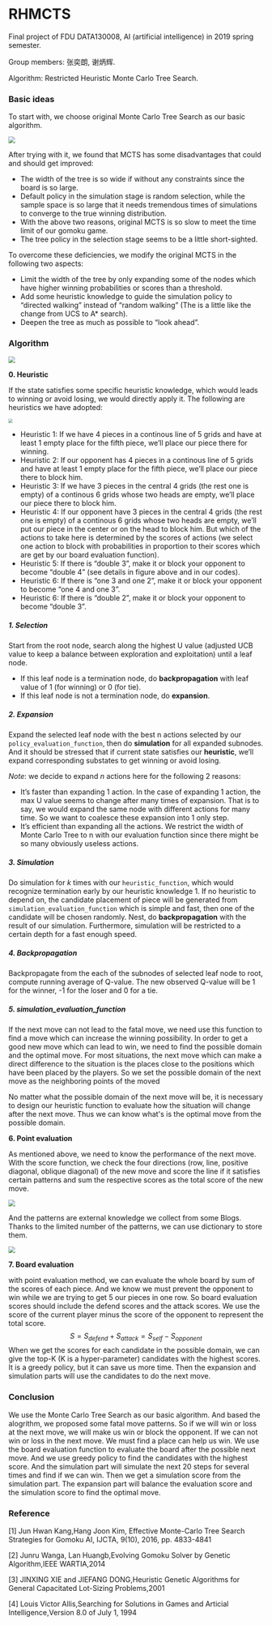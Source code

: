 # RHMCTS



Final project of FDU DATA130008, AI (artificial intelligence) in 2019 spring semester.

Group members: 张奕朗, 谢炳辉.

Algorithm: Restricted Heuristic Monte Carlo Tree Search.

### Basic ideas

To start with, we choose original Monte Carlo Tree Search as our basic algorithm. 

<img src="/images/1.gif" style='zoom:80%'>

After trying with it, we found that  MCTS has some disadvantages that could and should get improved:

- The width of the tree is so wide if without any constraints since the board is so large.
- Default policy in the simulation stage is random selection, while the sample space is so large that it needs tremendous times of simulations to converge to the true winning distribution.
- With the above two reasons, original MCTS is so slow to meet the time limit of our gomoku game.
- The tree policy in the selection stage seems to be a little short-sighted.

To overcome these deficiencies, we modify the original MCTS in the following two aspects:

- Limit the width of the tree by only expanding some of the nodes which have higher winning probabilities or scores than a threshold.
- Add some heuristic knowledge to guide the simulation policy to “directed walking” instead of “random walking” (The is a little like the change from UCS to A* search). 
- Deepen the tree as much as possible to “look ahead”.



### Algorithm

<img src="/images/2.jpg" style='zoom:80%'>

**0. Heuristic**

If the state satisfies some specific heuristic knowledge, which would leads to winning or avoid losing, we would directly apply it. The following are heuristics we have adopted:

<img src="/images/3.png" style='zoom:50%'>

- Heuristic 1: If we have 4 pieces in a continous line of 5 grids and have at least 1 empty place for the fifth piece, we’ll place our piece there for winning.
- Heuristic 2: If our opponent has 4 pieces in a continous line of 5 grids and have at least 1 empty place for the fifth piece, we’ll place our piece there to block him.
- Heuristic 3: If we have 3 pieces in the central 4 grids (the rest one is empty) of a continous 6 grids whose two heads are empty, we’ll place our piece there to block him.
- Heuristic 4: If our opponent have 3 pieces in the central 4 grids (the rest one is empty) of a continous 6 grids whose two heads are empty, we’ll put our piece in the center or on the head to block him. But which of the actions to take here is determined by the scores of actions (we select one action to block with probabilities in proportion to their scores which are get by our board evaluation function).
- Heuristic 5: If there is “double 3”, make it or block your opponent to become “double 4” (see details in figure above and in our codes).
- Heuristic 6: If there is “one 3 and one 2”, make it or block your opponent to become “one 4 and one 3”.
- Heuristic 6: If there is “double 2”, make it or block your opponent to become “double 3”.



##### 1. Selection

Start from the root node, search along the highest U value (adjusted UCB value to keep a balance between exploration and exploitation) until a leaf node.

- If this leaf node is a termination node, do **backpropagation** with leaf value of 1 (for winning) or 0 (for tie).
- If this leaf node is not a termination node, do **expansion**.



##### 2. Expansion

Expand the selected leaf node with the best n actions selected by our `policy_evaluation_function`, then do **simulation** for all expanded subnodes. And it should be stressed that if current state satisfies our **heuristic**, we’ll expand corresponding substates to get winning or avoid losing.

*Note*: we decide to expand *n* actions here for the following 2 reasons:

- It’s faster than expanding 1 action. In the case of expanding 1 action, the max U value seems to change after many times of expansion. That is to say, we would expand the same node with different actions for many time. So we want to coalesce these expansion into 1 only step.
- It’s efficient than expanding all the actions. We restrict the width of Monte Carlo Tree to n with our evaluation function since there might be so many obviously useless actions.



##### 3. Simulation

Do simulation for *k* times with our `heuristic_function`, which would recognize termination early by our heuristic knowledge 1. If no heuristic to depend on, the candidate placement of piece will be generated from `simulation_evaluation_function` which is simple and fast, then one of the candidate will be chosen randomly. Nest, do **backpropagation** with the result of our simulation. Furthermore, simulation will be restricted to a certain depth for a fast enough speed.



##### 4. Backpropagation

Backpropagate from the each of the subnodes of selected leaf node to root, compute running average of Q-value. The new observed Q-value will be 1 for the winner, -1 for the loser and 0 for a tie.



##### 5. simulation_evaluation_function

If the next move can not lead to the fatal move, we need use this function to find a move which can increase the winning possibility. In order to get  a good new move which can lead to win, we need to find the possible domain and the optimal move. For most situations, the next move which can make a direct difference to the situation is the places close to the positions which have been placed by the players. So we set the possible domain of the next move as the neighboring points of the moved

No matter what the possible domain of the next move will be, it is necessary to design our heuristic function to evaluate how the situation will change after the next move. Thus we can know what's is the optimal move from the possible domain.

**6. Point evaluation**

As mentioned above, we need to know the performance of the next move. With the score function, we check the four directions (row, line, positive diagonal, oblique diagonal) of the new move and score the line if it satisfies certain patterns and sum the respective scores as the total score of the new move. 

<img src="/images/point.png" style='zoom:80%'>

And the patterns are external knowledge we collect from some Blogs. Thanks to the limited number of the patterns, we can use dictionary to store them. 

<img src="/images/table.png" style='zoom:80%'>



**7. Board evaluation**

with point evaluation method, we can evaluate the whole board by sum of the scores of each piece. And we know we must prevent the opponent to win while we are trying to get 5 our pieces in one row. So board evaluation scores should include the defend scores and the attack scores. We use the score of the current player minus the score of the opponent to represent the total score.
$$
S = S_{defend} + S_{attack} = S_{self} - S_{opponent}
$$
When we get the scores for each candidate in the possible domain, we can give the top-K (K is a hyper-parameter) candidates with the highest scores. It is a greedy policy, but it can save us more time. Then the expansion and simulation parts will use the candidates to do the next move.



### Conclusion

We use the Monte Carlo Tree Search as our basic algorithm. And based the alogrithm, we proposed some fatal move patterns. So if we will win or loss at the next move, we will make us win or block the opponent. If we can not win or loss in the next move. We must find a place can help us win. We use the board evaluation function to evaluate the board after the possible next move. And we use greedy policy to find the candidates with the highest score. And the simulation part will simulate the next 20 steps for several times and find if we can win. Then we get a simulation score from the simulation part. The expansion part will balance the evaluation score and the simulation score to find the optimal move.



### Reference

[1] Jun Hwan Kang,Hang Joon Kim, Effective Monte-Carlo Tree Search Strategies for Gomoku AI, IJCTA, 9(10), 2016, pp. 4833-4841

[2] Junru Wanga, Lan Huangb,Evolving Gomoku Solver by Genetic Algorithm,IEEE WARTIA,2014

[3] JINXING XIE and JIEFANG DONG,Heuristic Genetic Algorithms for General Capacitated Lot-Sizing Problems,2001

[4] Louis Victor Allis,Searching for Solutions in Games and Articial Intelligence,Version 8.0 of July 1, 1994